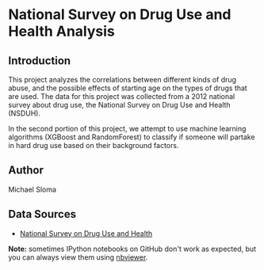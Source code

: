 # National Survey on Drug Use and Health Analysis

## Introduction

This project analyzes the correlations between different kinds of drug abuse, and the possible effects of 
starting age on the types of drugs that are used. The data for this project was collected from a 2012 national
survey about drug use, the National Survey on Drug Use and Health (NSDUH). 

In the second portion of this project, we attempt to use machine learning algorithms (XGBoost and RandomForest) to
classify if someone will partake in hard drug use based on their background factors.

## Author
Michael Sloma

## Data Sources
* [National Survey on Drug Use and Health](https://www.datafiles.samhsa.gov/study/national-survey-drug-use-and-health-nsduh-2012-nid13601 "SAMHSA")

**Note:** sometimes IPython notebooks on GitHub don't work as expected, but you can always view them using [nbviewer](https://nbviewer.jupyter.org/).
